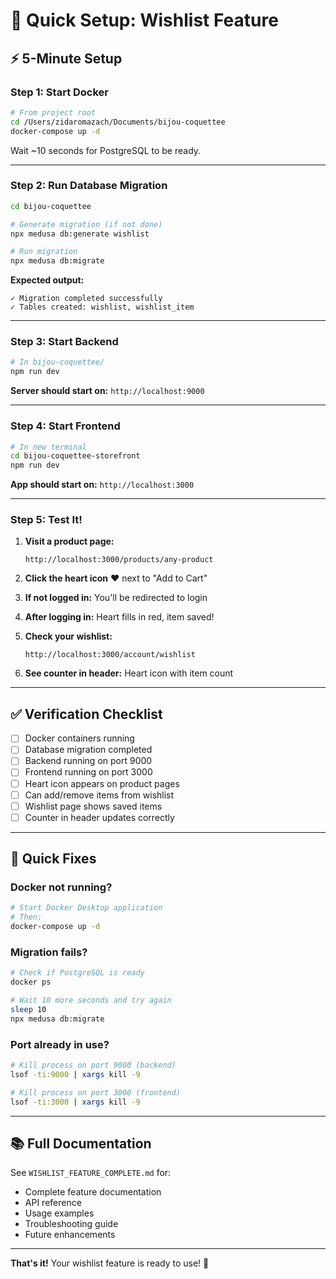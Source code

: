 # 🚀 Quick Setup: Wishlist Feature

## ⚡ 5-Minute Setup

### Step 1: Start Docker
```bash
# From project root
cd /Users/zidaromazach/Documents/bijou-coquettee
docker-compose up -d
```

Wait ~10 seconds for PostgreSQL to be ready.

---

### Step 2: Run Database Migration
```bash
cd bijou-coquettee

# Generate migration (if not done)
npx medusa db:generate wishlist

# Run migration
npx medusa db:migrate
```

**Expected output:**
```
✓ Migration completed successfully
✓ Tables created: wishlist, wishlist_item
```

---

### Step 3: Start Backend
```bash
# In bijou-coquettee/
npm run dev
```

**Server should start on:** `http://localhost:9000`

---

### Step 4: Start Frontend
```bash
# In new terminal
cd bijou-coquettee-storefront
npm run dev
```

**App should start on:** `http://localhost:3000`

---

### Step 5: Test It!

1. **Visit a product page:**
   ```
   http://localhost:3000/products/any-product
   ```

2. **Click the heart icon** ❤️ next to "Add to Cart"

3. **If not logged in:** You'll be redirected to login

4. **After logging in:** Heart fills in red, item saved!

5. **Check your wishlist:**
   ```
   http://localhost:3000/account/wishlist
   ```

6. **See counter in header:** Heart icon with item count

---

## ✅ Verification Checklist

- [ ] Docker containers running
- [ ] Database migration completed
- [ ] Backend running on port 9000
- [ ] Frontend running on port 3000
- [ ] Heart icon appears on product pages
- [ ] Can add/remove items from wishlist
- [ ] Wishlist page shows saved items
- [ ] Counter in header updates correctly

---

## 🐛 Quick Fixes

### Docker not running?
```bash
# Start Docker Desktop application
# Then:
docker-compose up -d
```

### Migration fails?
```bash
# Check if PostgreSQL is ready
docker ps

# Wait 10 more seconds and try again
sleep 10
npx medusa db:migrate
```

### Port already in use?
```bash
# Kill process on port 9000 (backend)
lsof -ti:9000 | xargs kill -9

# Kill process on port 3000 (frontend)
lsof -ti:3000 | xargs kill -9
```

---

## 📚 Full Documentation

See `WISHLIST_FEATURE_COMPLETE.md` for:
- Complete feature documentation
- API reference
- Usage examples
- Troubleshooting guide
- Future enhancements

---

**That's it!** Your wishlist feature is ready to use! 🎉

